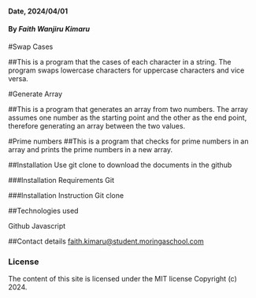 #### Date, 2024/04/01

#### By _Faith Wanjiru Kimaru_

#Swap Cases

##This is a program that the cases of each character in a string. The program swaps lowercase characters for uppercase characters and vice versa.

#Generate Array

##This is a program that generates an array from two numbers. The array assumes one number as the starting point and the other as the end point, therefore generating an array between the two values.

#Prime numbers
##This is a program that checks for prime numbers in an array and prints the prime numbers in a new array.

##Installation
Use git clone to download the documents in the github

###Installation Requirements
Git

###Installation Instruction
Git clone

##Technologies used

Github
Javascript

##Contact details
faith.kimaru@student.moringaschool.com

### License

The content of this site is licensed under the MIT license
Copyright (c) 2024.
